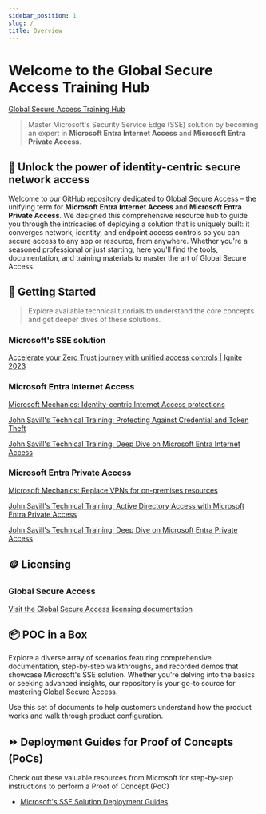 ```yaml
---
sidebar_position: 1
slug: /
title: Overview
---
```

# Welcome to the Global Secure Access Training Hub

[Global Secure Access Training Hub](https://aka.ms/GlobalSecureAccessTraining)

> Master Microsoft's Security Service Edge (SSE) solution by becoming an expert in **Microsoft Entra Internet Access** and **Microsoft Entra Private Access**.

## 🔐 Unlock the power of identity-centric secure network access

Welcome to our GitHub repository dedicated to Global Secure Access – the unifying term for **Microsoft Entra Internet Access** and **Microsoft Entra Private Access**. We designed this comprehensive resource hub to guide you through the intricacies of deploying a solution that is uniquely built: it converges network, identity, and endpoint access controls so you can secure access to any app or resource, from anywhere. Whether you're a seasoned professional or just starting, here you'll find the tools, documentation, and training materials to master the art of Global Secure Access.

## 🚀 Getting Started

 > Explore available technical tutorials to understand the core concepts and get deeper dives of these solutions.

### Microsoft's SSE solution

[Accelerate your Zero Trust journey with unified access controls | Ignite 2023](https://www.youtube.com/watch?v=_EGK57wwHfs)

### Microsoft Entra Internet Access

[Microsoft Mechanics: Identity-centric Internet Access protections](https://www.youtube.com/watch?v=-dKzwX5tRkg)

[John Savill's Technical Training: Protecting Against Credential and Token Theft](https://youtu.be/toytJf1rmV4?si=jZpZ7jC-msgTV5ss&t=1460)

[John Savill's Technical Training: Deep Dive on Microsoft Entra Internet Access](https://www.youtube.com/watch?v=844s2bpA1aU)

### Microsoft Entra Private Access

[Microsoft Mechanics: Replace VPNs for on-premises resources](https://www.youtube.com/watch?v=_dw2JVqA4E8)

[John Savill's Technical Training: Active Directory Access with Microsoft Entra Private Access](https://www.youtube.com/watch?v=qdNzvy5U3Sw)

[John Savill's Technical Training: Deep Dive on Microsoft Entra Private Access](https://www.youtube.com/watch?v=RsxxsEzQhrM)

## 🪙 Licensing

### Global Secure Access

[Visit the Global Secure Access licensing documentation](https://learn.microsoft.com/en-us/entra/global-secure-access/overview-what-is-global-secure-access#licensing-overview)

## 📦 POC in a Box

Explore a diverse array of scenarios featuring comprehensive documentation, step-by-step walkthroughs, and recorded demos that showcase Microsoft's SSE solution. Whether you're delving into the basics or seeking advanced insights, our repository is your go-to source for mastering Global Secure Access.

Use this set of documents to help customers understand how the product works and walk through product configuration.



## ⏩ Deployment Guides for Proof of Concepts (PoCs)

Check out these valuable resources from Microsoft for step-by-step instructions to perform a Proof of Concept (PoC)

- [Microsoft's SSE Solution Deployment Guides](https://aka.ms/ssedeploy)
  
